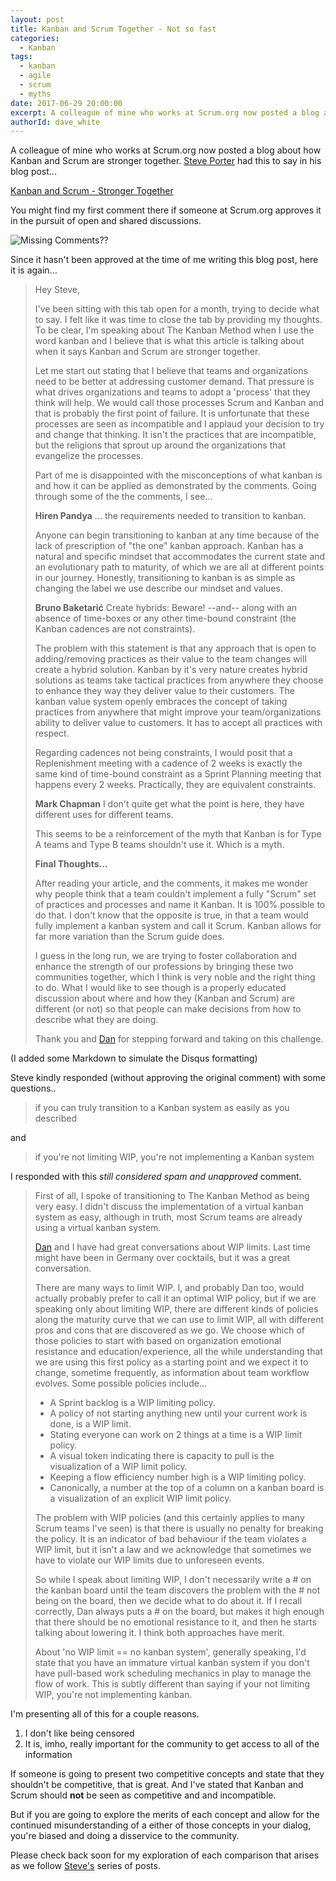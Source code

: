 ```yaml
---
layout: post
title: Kanban and Scrum Together - Not so fast
categories:
  - Kanban
tags:
  - kanban
  - agile
  - scrum
  - myths
date: 2017-06-29 20:00:00
excerpt: A colleague of mine who works at Scrum.org now posted a blog about how Kanban and Scrum are stronger together. 
authorId: dave_white
---
```

A colleague of mine who works at Scrum.org now posted a blog about how Kanban and Scrum are stronger together. [Steve Porter][1] had this to say in his blog post...

[Kanban and Scrum - Stronger Together][2]

You might find my first comment there if someone at Scrum.org approves it in the pursuit of open and shared discussions.

![Missing Comments??][3]

Since it hasn't been approved at the time of me writing this blog post, here it is again...

>Hey Steve,
>
>I've been sitting with this tab open for a month, trying to decide what to say. I felt like it was time to close the tab by providing my thoughts. To be clear, I'm speaking about The Kanban Method when I use the word kanban and I believe that is what this article is talking about when it says Kanban and Scrum are stronger together.
>
>Let me start out stating that I believe that teams and organizations need to be better at addressing customer demand. That pressure is what drives organizations and teams to adopt a 'process' that they think will help. We would call those processes Scrum and Kanban and that is probably the first point of failure. It is unfortunate that these processes are seen as incompatible and I applaud your decision to try and change that thinking. It isn't the practices that are incompatible, but the religions that sprout up around the organizations that evangelize the processes.
>
>Part of me is disappointed with the misconceptions of what kanban is and how it can be applied as demonstrated by the comments. Going through some of the the comments, I see...
>
>**Hiren Pandya** ... the requirements needed to transition to kanban.
>
>Anyone can begin transitioning to kanban at any time because of the lack of prescription of "the one" kanban approach. Kanban has a natural and specific mindset that accommodates the current state and an evolutionary path to maturity, of which we are all at different points in our journey. Honestly, transitioning to kanban is as simple as changing the label we use describe our mindset and values.
>
>**Bruno Baketarić** Create hybrids: Beware! --and-- along with an absence of time-boxes or any other time-bound constraint (the Kanban cadences are not constraints).
>
>The problem with this statement is that any approach that is open to adding/removing practices as their value to the team changes will create a hybrid solution. Kanban by it's very nature creates hybrid solutions as teams take tactical practices from anywhere they choose to enhance they way they deliver value to their customers. The kanban value system openly embraces the concept of taking practices from anywhere that might improve your team/organizations ability to deliver value to customers. It has to accept all practices with respect.
>
>Regarding cadences not being constraints, I would posit that a Replenishment meeting with a cadence of 2 weeks is exactly the same kind of time-bound constraint as a Sprint Planning meeting that happens every 2 weeks. Practically, they are equivalent constraints.
>
>**Mark Chapman** I don't quite get what the point is here, they have different uses for different teams.
>
>This seems to be a reinforcement of the myth that Kanban is for Type A teams and Type B teams shouldn't use it. Which is a myth.
>
>**Final Thoughts...**
>
>After reading your article, and the comments, it makes me wonder why people think that a team couldn't implement a fully "Scrum" set of practices and processes and name it Kanban. It is 100% possible to do that. I don't know that the opposite is true, in that a team would fully implement a kanban system and call it Scrum. Kanban allows for far more variation than the Scrum guide does.
>
>I guess in the long run, we are trying to foster collaboration and enhance the strength of our professions by bringing these two communities together, which I think is very noble and the right thing to do. What I would like to see though is a properly educated discussion about where and how they (Kanban and Scrum) are different (or not) so that people can make decisions from how to describe what they are doing.
>
>Thank you and [Dan][4] for stepping forward and taking on this challenge.

(I added some Markdown to simulate the Disqus formatting)

Steve kindly responded (without approving the original comment) with some questions..

> if you can truly transition to a Kanban system as easily as you described

and 

> if you're not limiting WIP, you're not implementing a Kanban system

I responded with this _still considered spam and unapproved_ comment.

>First of all, I spoke of transitioning to The Kanban Method as being very easy. I didn't discuss the implementation of a virtual kanban system as easy, although in truth, most Scrum teams are already using a virtual kanban system.
>
>[Dan][4] and I have had great conversations about WIP limits. Last time might have been in Germany over cocktails, but it was a great conversation.
>
>There are many ways to limit WIP. I, and probably Dan too, would actually probably prefer to call it an optimal WIP policy, but if we are speaking only about limiting WIP, there are different kinds of policies along the maturity curve that we can use to limit WIP, all with different pros and cons that are discovered as we go. We choose which of those policies to start with based on organization emotional resistance and education/experience, all the while understanding that we are using this first policy as a starting point and we expect it to change, sometime frequently, as information about team workflow evolves.
>Some possible policies include...
> - A Sprint backlog is a WIP limiting policy. 
> - A policy of not starting anything new until your current work is done, is a WIP limit.
> - Stating everyone can work on 2 things at a time is a WIP limit policy.
> - A visual token indicating there is capacity to pull is the visualization of a WIP limit policy. 
> - Keeping a flow efficiency number high is a WIP limiting policy.
> - Canonically, a number at the top of a column on a kanban board is a visualization of an explicit WIP limit policy.
>
>The problem with WIP policies (and this certainly applies to many Scrum teams I've seen) is that there is usually no penalty for breaking the policy. It is an indicator of bad behaviour if the team violates a WIP limit, but it isn't a law and we acknowledge that sometimes we have to violate our WIP limits due to unforeseen events.
>
>So while I speak about limiting WIP, I don't necessarily write a # on the kanban board until the team discovers the problem with the # not being on the board, then we decide what to do about it. If I recall correctly, Dan always puts a # on the board, but makes it high enough that there should be no emotional resistance to it, and then he starts talking about lowering it. I think both approaches have merit.
>
>About 'no WIP limit == no kanban system', generally speaking, I'd state that you have an immature virtual kanban system if you don't have pull-based work scheduling mechanics in play to manage the flow of work. This is subtly different than saying if your not limiting WIP, you're not implementing kanban.

I'm presenting all of this for a couple reasons.

1) I don't like being censored 
2) It is, imho, really important for the community to get access to all of the information

If someone is going to present two competitive concepts and state that they shouldn't be competitive, that is great. And I've stated that Kanban and Scrum should **not** be seen as competitive and and incompatible. 

But if you are going to explore the merits of each concept and allow for the continued misunderstanding of a either of those concepts in your dialog, you're biased and doing a disservice to the community.

Please check back soon for my exploration of each comparison that arises as we follow [Steve's][2] series of posts.


[1]: https://www.scrum.org/user/119
[2]: https://www.scrum.org/resources/blog/scrum-and-kanban-stronger-together
[3]: https://dl.dropboxusercontent.com/u/30830337/missing-comments-scrum-org.png "Missing comments on Scrum.org"
[4]: https://www.actionableagile.com/about-us/
[5]: https://letsencrypt.org
